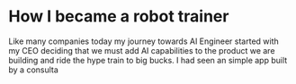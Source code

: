 
# How I became a robot trainer

Like many companies today my journey towards AI Engineer started with my CEO deciding that we must add AI capabilities to the product we are building and ride the hype train to big bucks. I had seen an simple app built by a consulta 
<!--stackedit_data:
eyJoaXN0b3J5IjpbMjExNjE5NzU0Nl19
-->